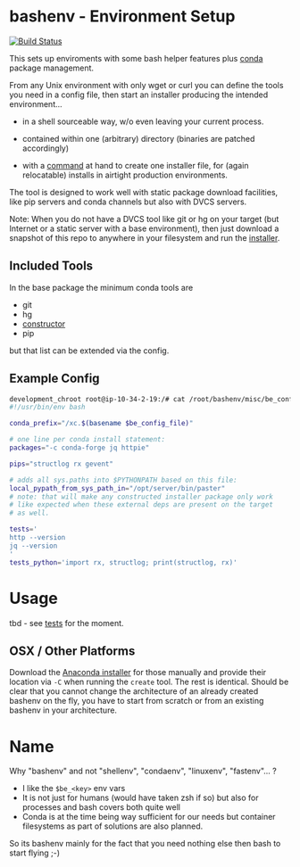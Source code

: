 # bashenv - Environment Setup

[![Build Status](https://travis-ci.org/axiros/bashenv.svg?branch=master)](https://travis-ci.org/axiros/bashenv)

This sets up enviroments with some bash helper features plus [conda](https://anaconda.org/) package management.

From any Unix environment with only wget or curl you can define the tools you
need in a config file, then start an installer producing the intended environment...

- in a shell sourceable way, w/o even leaving your current process.

- contained within one (arbitrary) directory (binaries are patched accordingly)

- with a [command][constructor] at hand to create one installer file,
  for (again relocatable) installs in airtight production environments.


The tool is designed to work well with static package download facilities, like pip servers and conda channels but also with DVCS servers.

Note: When you do not have a DVCS tool like git or hg on your target (but Internet or a static server with a base environment), then just download a snapshot of this repo to anywhere in your filesystem and run the [installer](misc/create_bashenv/create).




## Included Tools

In the base package the minimum conda tools are

- git
- hg
- [constructor][constructor]
- pip

but that list can be extended via the config.

## Example Config

```bash
development_chroot root@ip-10-34-2-19:/# cat /root/bashenv/misc/be_configs/reactive_python2.7
#!/usr/bin/env bash

conda_prefix="/xc.$(basename $be_config_file)"

# one line per conda install statement:
packages="-c conda-forge jq httpie"

pips="structlog rx gevent"

# adds all sys.paths into $PYTHONPATH based on this file:
local_pypath_from_sys_path_in="/opt/server/bin/paster"
# note: that will make any constructed installer package only work
# like expected when these external deps are present on the target
# as well.

tests='
http --version
jq --version
'
tests_python='import rx, structlog; print(structlog, rx)'
```


# Usage

tbd - see [tests](tests/controller.sh) for the moment.

## OSX / Other Platforms

Download the [Anaconda installer](https://conda.io/miniconda.html) for those manually and provide their location via `-C` when running the `create` tool.
The rest is identical. Should be clear that you cannot change the architecture of an already created bashenv on the fly, you have to start from scratch or from an existing bashenv in your architecture.


# Name
Why "bashenv" and not "shellenv", "condaenv", "linuxenv", "fastenv"... ?
- I like the `$be_<key>` env vars
- It is not just for humans (would have taken zsh if so) but also for processes and bash covers both quite well
- Conda is at the time being way sufficient for our needs but container filesystems as part of solutions are also planned.

So its bashenv mainly for the fact that you need nothing else then bash to start flying ;-)


[constructor]: https://tech.zegami.com/conda-constructor-tutorial-make-your-python-code-easy-to-install-cross-platform-f0c1f3096ae4 

